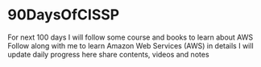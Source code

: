 # 90DaysOfCISSP
For next 100 days I will follow some course and books to learn about AWS Follow along with me to learn Amazon Web Services (AWS) in details I will update daily progress here share contents, videos and notes
